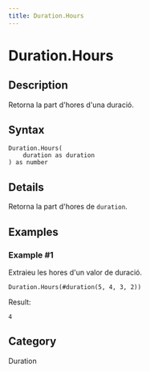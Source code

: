 ```yaml
---
title: Duration.Hours
---
```


# Duration.Hours


## Description

Retorna la part d&#39;hores d&#39;una duració.


## Syntax

```powerquery
Duration.Hours(
    duration as duration
) as number
```


## Details

Retorna la part d'hores de <code>duration</code>.


## Examples

### Example #1 
Extraieu les hores d&#39;un valor de duració.
```powerquery
Duration.Hours(#duration(5, 4, 3, 2))
```

Result: 
```powerquery
4
```




## Category
Duration
